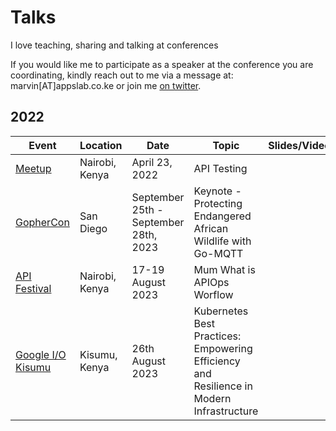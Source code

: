 # Talks

I love teaching, sharing and talking at conferences

If you would like me to participate as a speaker at the conference you are coordinating, kindly reach out to me via a message at: marvin[AT]appslab.co.ke or join me [on twitter](https://twitter.com/marvin_hosea).

## 2022

| Event                   | Location       | Date              | Topic                                                                                     |   Slides/Videos           |
|-------------------------|----------------|-------------------|-------------------------------------------------------------------------------------------|---------------------------|
| [Meetup][1e]            | Nairobi, Kenya | April 23, 2022    | API Testing                                                                               |                           |
| [GopherCon][1g]         | San Diego      | September 25th - September 28th, 2023 | Keynote - Protecting Endangered African Wildlife with Go-MQTT                             |       |
| [API Festival][1a]      | Nairobi, Kenya | 17-19 August 2023 | Mum What is APIOps Worflow                                                                |         |
| [Google I/O Kisumu][1b] | Kisumu, Kenya | 26th August 2023 | Kubernetes Best Practices: Empowering Efficiency and Resilience in Modern Infrastructure  | |


[1e]: https://meetup.com
[1s]: https://speeakerdeck.com
[1g]: https://www.gophercon.com
[1a]: https://www.apifestival.africa
[1b]: https://gdg.community.dev/events/details/google-gdg-kisumu-presents-google-io-extended-2023-kisumu/
